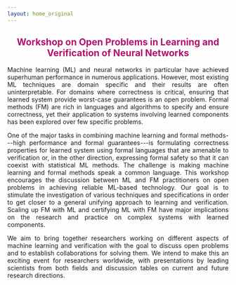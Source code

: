 ```yaml
---
layout: home_original
---
```



<div class="header">
	<h2>
	<center><span style="color:#b11170">Workshop on Open Problems in Learning and Verification of Neural Networks</span></center>
	</h2>
</div>

<style>
body {
text-align: justify}
</style>


Machine learning (ML) and neural networks in particular have  achieved superhuman performance in numerous applications. However, most existing ML techniques are domain specific and their results are often uninterpretable. For domains where correctness is critical, ensuring that learned system provide worst-case guarantees is an open problem. Formal methods (FM) are rich in languages and algorithms to specify and ensure correctness, yet their application to systems involving learned components has been explored over few specific problems.

One of the major tasks in combining machine learning and formal methods---high performance and formal guarantees---is formulating correctness properties for learned system using formal languages that are amenable to verification or, in the other direction, expressing formal safety so that it can coexist with statistical ML methods. The challenge is making machine learning and formal methods speak a common language. This workshop encourages the discussion between ML and FM practitioners on open problems in achieving reliable ML-based technology. Our goal is to stimulate the investigation of various techniques and specifications in order to get closer to a general unifying approach to learning and verification. Scaling up FM with ML and certifying ML with FM have major implications on the research and practice on complex systems with learned components.

We aim to bring together researchers working on different aspects of machine learning and verification with the goal to discuss open problems and to establish collaborations for solving them. We intend to make this an exciting event for researchers worldwide, with presentations by leading scientists from both fields and discussion tables on current and future research directions.

